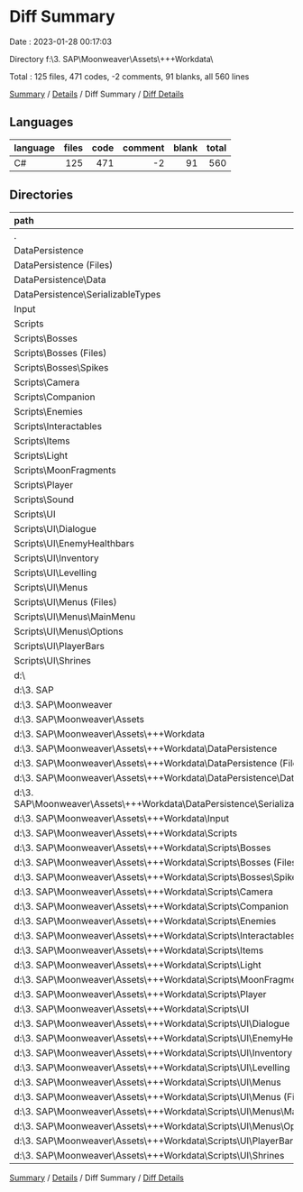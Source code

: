 # Diff Summary

Date : 2023-01-28 00:17:03

Directory f:\\3. SAP\\Moonweaver\\Assets\\+++Workdata\\

Total : 125 files,  471 codes, -2 comments, 91 blanks, all 560 lines

[Summary](results.md) / [Details](details.md) / Diff Summary / [Diff Details](diff-details.md)

## Languages
| language | files | code | comment | blank | total |
| :--- | ---: | ---: | ---: | ---: | ---: |
| C# | 125 | 471 | -2 | 91 | 560 |

## Directories
| path | files | code | comment | blank | total |
| :--- | ---: | ---: | ---: | ---: | ---: |
| . | 66 | 4,961 | 720 | 728 | 6,409 |
| DataPersistence | 5 | 257 | 22 | 46 | 325 |
| DataPersistence (Files) | 3 | 164 | 19 | 33 | 216 |
| DataPersistence\\Data | 1 | 62 | 3 | 8 | 73 |
| DataPersistence\\SerializableTypes | 1 | 31 | 0 | 5 | 36 |
| Input | 1 | 1,199 | 16 | 16 | 1,231 |
| Scripts | 60 | 3,505 | 682 | 666 | 4,853 |
| Scripts\\Bosses | 8 | 563 | 74 | 107 | 744 |
| Scripts\\Bosses (Files) | 7 | 543 | 74 | 103 | 720 |
| Scripts\\Bosses\\Spikes | 1 | 20 | 0 | 4 | 24 |
| Scripts\\Camera | 1 | 35 | 0 | 5 | 40 |
| Scripts\\Companion | 1 | 34 | 12 | 5 | 51 |
| Scripts\\Enemies | 6 | 399 | 90 | 80 | 569 |
| Scripts\\Interactables | 3 | 188 | 58 | 34 | 280 |
| Scripts\\Items | 2 | 33 | 0 | 6 | 39 |
| Scripts\\Light | 1 | 49 | 3 | 9 | 61 |
| Scripts\\MoonFragments | 3 | 72 | 26 | 18 | 116 |
| Scripts\\Player | 13 | 1,175 | 357 | 231 | 1,763 |
| Scripts\\Sound | 1 | 14 | 0 | 3 | 17 |
| Scripts\\UI | 21 | 943 | 62 | 168 | 1,173 |
| Scripts\\UI\\Dialogue | 3 | 178 | 5 | 36 | 219 |
| Scripts\\UI\\EnemyHealthbars | 1 | 24 | 0 | 8 | 32 |
| Scripts\\UI\\Inventory | 2 | 71 | 2 | 14 | 87 |
| Scripts\\UI\\Levelling | 2 | 155 | 18 | 19 | 192 |
| Scripts\\UI\\Menus | 8 | 341 | 12 | 63 | 416 |
| Scripts\\UI\\Menus (Files) | 2 | 88 | 2 | 21 | 111 |
| Scripts\\UI\\Menus\\MainMenu | 3 | 139 | 6 | 21 | 166 |
| Scripts\\UI\\Menus\\Options | 3 | 114 | 4 | 21 | 139 |
| Scripts\\UI\\PlayerBars | 4 | 127 | 7 | 18 | 152 |
| Scripts\\UI\\Shrines | 1 | 47 | 18 | 10 | 75 |
| d:\\ | 59 | -4,490 | -722 | -637 | -5,849 |
| d:\\3. SAP | 59 | -4,490 | -722 | -637 | -5,849 |
| d:\\3. SAP\\Moonweaver | 59 | -4,490 | -722 | -637 | -5,849 |
| d:\\3. SAP\\Moonweaver\\Assets | 59 | -4,490 | -722 | -637 | -5,849 |
| d:\\3. SAP\\Moonweaver\\Assets\\+++Workdata | 59 | -4,490 | -722 | -637 | -5,849 |
| d:\\3. SAP\\Moonweaver\\Assets\\+++Workdata\\DataPersistence | 5 | -212 | -20 | -34 | -266 |
| d:\\3. SAP\\Moonweaver\\Assets\\+++Workdata\\DataPersistence (Files) | 3 | -131 | -17 | -25 | -173 |
| d:\\3. SAP\\Moonweaver\\Assets\\+++Workdata\\DataPersistence\\Data | 1 | -50 | -3 | -4 | -57 |
| d:\\3. SAP\\Moonweaver\\Assets\\+++Workdata\\DataPersistence\\SerializableTypes | 1 | -31 | 0 | -5 | -36 |
| d:\\3. SAP\\Moonweaver\\Assets\\+++Workdata\\Input | 1 | -1,199 | -16 | -16 | -1,231 |
| d:\\3. SAP\\Moonweaver\\Assets\\+++Workdata\\Scripts | 53 | -3,079 | -686 | -587 | -4,352 |
| d:\\3. SAP\\Moonweaver\\Assets\\+++Workdata\\Scripts\\Bosses | 6 | -459 | -70 | -80 | -609 |
| d:\\3. SAP\\Moonweaver\\Assets\\+++Workdata\\Scripts\\Bosses (Files) | 5 | -439 | -70 | -76 | -585 |
| d:\\3. SAP\\Moonweaver\\Assets\\+++Workdata\\Scripts\\Bosses\\Spikes | 1 | -20 | 0 | -4 | -24 |
| d:\\3. SAP\\Moonweaver\\Assets\\+++Workdata\\Scripts\\Camera | 1 | -35 | 0 | -5 | -40 |
| d:\\3. SAP\\Moonweaver\\Assets\\+++Workdata\\Scripts\\Companion | 1 | -34 | -12 | -5 | -51 |
| d:\\3. SAP\\Moonweaver\\Assets\\+++Workdata\\Scripts\\Enemies | 5 | -302 | -84 | -56 | -442 |
| d:\\3. SAP\\Moonweaver\\Assets\\+++Workdata\\Scripts\\Interactables | 3 | -177 | -58 | -32 | -267 |
| d:\\3. SAP\\Moonweaver\\Assets\\+++Workdata\\Scripts\\Items | 2 | -33 | 0 | -6 | -39 |
| d:\\3. SAP\\Moonweaver\\Assets\\+++Workdata\\Scripts\\Light | 1 | -49 | -3 | -9 | -61 |
| d:\\3. SAP\\Moonweaver\\Assets\\+++Workdata\\Scripts\\MoonFragments | 3 | -70 | -26 | -18 | -114 |
| d:\\3. SAP\\Moonweaver\\Assets\\+++Workdata\\Scripts\\Player | 11 | -1,089 | -375 | -226 | -1,690 |
| d:\\3. SAP\\Moonweaver\\Assets\\+++Workdata\\Scripts\\UI | 20 | -831 | -58 | -150 | -1,039 |
| d:\\3. SAP\\Moonweaver\\Assets\\+++Workdata\\Scripts\\UI\\Dialogue | 3 | -162 | -5 | -35 | -202 |
| d:\\3. SAP\\Moonweaver\\Assets\\+++Workdata\\Scripts\\UI\\EnemyHealthbars | 1 | -24 | 0 | -8 | -32 |
| d:\\3. SAP\\Moonweaver\\Assets\\+++Workdata\\Scripts\\UI\\Inventory | 2 | -71 | -2 | -14 | -87 |
| d:\\3. SAP\\Moonweaver\\Assets\\+++Workdata\\Scripts\\UI\\Levelling | 2 | -155 | -18 | -19 | -192 |
| d:\\3. SAP\\Moonweaver\\Assets\\+++Workdata\\Scripts\\UI\\Menus | 7 | -245 | -8 | -46 | -299 |
| d:\\3. SAP\\Moonweaver\\Assets\\+++Workdata\\Scripts\\UI\\Menus (Files) | 2 | -88 | -2 | -21 | -111 |
| d:\\3. SAP\\Moonweaver\\Assets\\+++Workdata\\Scripts\\UI\\Menus\\MainMenu | 2 | -101 | -4 | -11 | -116 |
| d:\\3. SAP\\Moonweaver\\Assets\\+++Workdata\\Scripts\\UI\\Menus\\Options | 3 | -56 | -2 | -14 | -72 |
| d:\\3. SAP\\Moonweaver\\Assets\\+++Workdata\\Scripts\\UI\\PlayerBars | 4 | -127 | -7 | -18 | -152 |
| d:\\3. SAP\\Moonweaver\\Assets\\+++Workdata\\Scripts\\UI\\Shrines | 1 | -47 | -18 | -10 | -75 |

[Summary](results.md) / [Details](details.md) / Diff Summary / [Diff Details](diff-details.md)